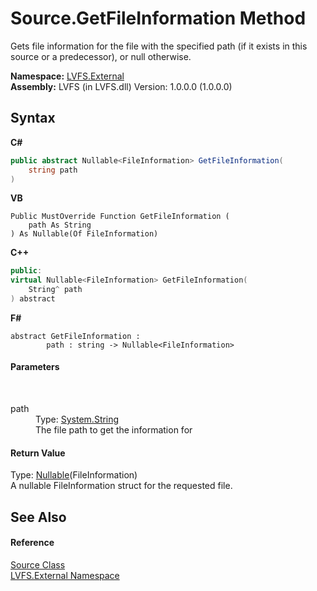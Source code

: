 # Source.GetFileInformation Method 
 

Gets file information for the file with the specified path (if it exists in this source or a predecessor), or null otherwise.

**Namespace:**&nbsp;<a href="ce38c3d6-f720-9c09-02a8-24d191d963ed">LVFS.External</a><br />**Assembly:**&nbsp;LVFS (in LVFS.dll) Version: 1.0.0.0 (1.0.0.0)

## Syntax

**C#**<br />
``` C#
public abstract Nullable<FileInformation> GetFileInformation(
	string path
)
```

**VB**<br />
``` VB
Public MustOverride Function GetFileInformation ( 
	path As String
) As Nullable(Of FileInformation)
```

**C++**<br />
``` C++
public:
virtual Nullable<FileInformation> GetFileInformation(
	String^ path
) abstract
```

**F#**<br />
``` F#
abstract GetFileInformation : 
        path : string -> Nullable<FileInformation> 

```


#### Parameters
&nbsp;<dl><dt>path</dt><dd>Type: <a href="http://msdn2.microsoft.com/en-us/library/s1wwdcbf" target="_blank">System.String</a><br />The file path to get the information for</dd></dl>

#### Return Value
Type: <a href="http://msdn2.microsoft.com/en-us/library/b3h38hb0" target="_blank">Nullable</a>(FileInformation)<br />A nullable FileInformation struct for the requested file.

## See Also


#### Reference
<a href="05c85d1b-e4e2-db6e-96e7-2b1e8b63402d">Source Class</a><br /><a href="ce38c3d6-f720-9c09-02a8-24d191d963ed">LVFS.External Namespace</a><br />